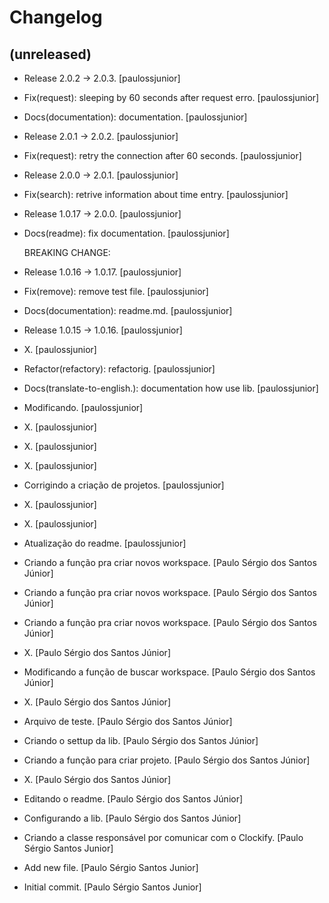 Changelog
=========


(unreleased)
------------
- Release 2.0.2 → 2.0.3. [paulossjunior]
- Fix(request): sleeping by 60 seconds after request erro.
  [paulossjunior]
- Docs(documentation): documentation. [paulossjunior]
- Release 2.0.1 → 2.0.2. [paulossjunior]
- Fix(request): retry the connection after 60 seconds. [paulossjunior]
- Release 2.0.0 → 2.0.1. [paulossjunior]
- Fix(search): retrive information about time entry. [paulossjunior]
- Release 1.0.17 → 2.0.0. [paulossjunior]
- Docs(readme): fix documentation. [paulossjunior]

  BREAKING CHANGE:
- Release 1.0.16 → 1.0.17. [paulossjunior]
- Fix(remove): remove test file. [paulossjunior]
- Docs(documentation): readme.md. [paulossjunior]
- Release 1.0.15 → 1.0.16. [paulossjunior]
- X. [paulossjunior]
- Refactor(refactory): refactorig. [paulossjunior]
- Docs(translate-to-english.): documentation how use lib.
  [paulossjunior]
- Modificando. [paulossjunior]
- X. [paulossjunior]
- X. [paulossjunior]
- X. [paulossjunior]
- Corrigindo a criação de projetos. [paulossjunior]
- X. [paulossjunior]
- X. [paulossjunior]
- Atualização do readme. [paulossjunior]
- Criando a função pra criar novos workspace. [Paulo Sérgio dos Santos
  Júnior]
- Criando a função pra criar novos workspace. [Paulo Sérgio dos Santos
  Júnior]
- Criando a função pra criar novos workspace. [Paulo Sérgio dos Santos
  Júnior]
- X. [Paulo Sérgio dos Santos Júnior]
- Modificando a função de buscar workspace. [Paulo Sérgio dos Santos
  Júnior]
- X. [Paulo Sérgio dos Santos Júnior]
- Arquivo de teste. [Paulo Sérgio dos Santos Júnior]
- Criando o settup da lib. [Paulo Sérgio dos Santos Júnior]
- Criando a função para criar projeto. [Paulo Sérgio dos Santos Júnior]
- X. [Paulo Sérgio dos Santos Júnior]
- Editando o readme. [Paulo Sérgio dos Santos Júnior]
- Configurando a lib. [Paulo Sérgio dos Santos Júnior]
- Criando a classe responsável por comunicar com o Clockify. [Paulo
  Sérgio Santos Junior]
- Add new file. [Paulo Sérgio Santos Junior]
- Initial commit. [Paulo Sérgio Santos Junior]


